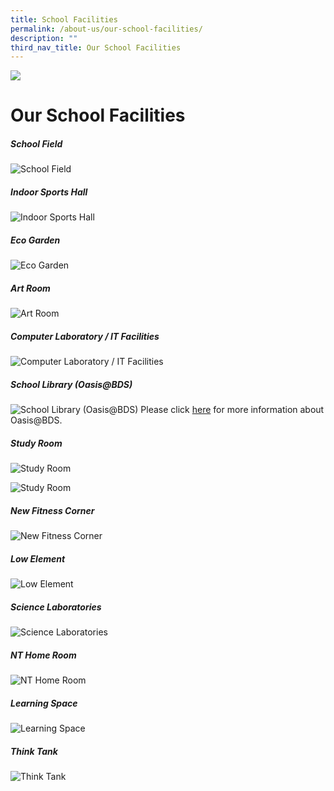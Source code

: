 ```yaml
---
title: School Facilities
permalink: /about-us/our-school-facilities/
description: ""
third_nav_title: Our School Facilities
---
```

![](/images/AboutUs.png)

Our School Facilities
=====================

##### **School Field**
![School Field](/images/School%20Field.jpg)
<br>

##### **Indoor Sports Hall**
![Indoor Sports Hall](/images/Indoor%20Sports%20Hall%201.jpg)
<br>

##### **Eco Garden**
![Eco Garden](/images/Eco%20Garden.jpeg)
<br>

##### **Art Room**
![Art Room](/images/Art%20Room.png)
<br>

##### **Computer Laboratory / IT Facilities**
![Computer Laboratory / IT Facilities](/images/Computer%20Laboratory%201.jpg)
<br>

##### **School Library (Oasis@BDS)**
![School Library (Oasis@BDS)](/images/Library%201.jpg)
Please click [here](/about-us/our-school-facilities/oasis-at-bds) for more information about Oasis@BDS.

##### **Study Room**
![Study Room](/images/Study%20room%202.jpeg)

![Study Room](/images/Study%20room%201.jpeg)

##### **New Fitness Corner** <br>
![New Fitness Corner](/images/New%20Fitness%20Corner.jpg)

##### **Low Element** <br>
![Low Element](/images/Low%20Element.jpg)

##### **Science Laboratories**
![Science Laboratories](/images/science%20lab.png)
<br>

##### **NT Home Room**
![NT Home Room](/images/NT%20Home%20Room%2001.jpg)

##### **Learning Space**
![Learning Space](/images/Learning%20Spaces%2001.jpg)

##### **Think Tank**
![Think Tank](/images/Think%20Tank.jpg)